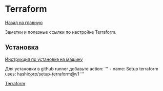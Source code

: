 # Terraform
[Назад на главную](https://github.com/BanLex/my_notes/tree/main/README.md)

Заметки и полезные ссылки по настройке Terraform.

## Установка
[Инструкция по установке на машину](https://learn.hashicorp.com/tutorials/terraform/install-cli)

Для установки в github runner добавьте action:
'''
      - name: Setup terraform
        uses: hashicorp/setup-terraform@v1
'''


[Terraform](https://github.com/BanLex/my_notes/tree/main/terraform/readme.md)
